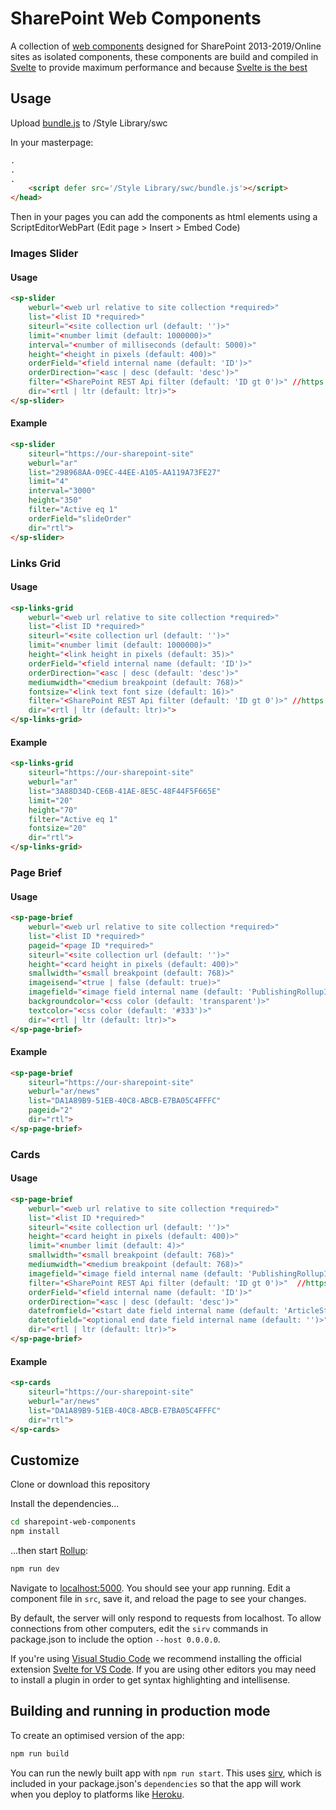 # SharePoint Web Components

A collection of [web components](https://developer.mozilla.org/en-US/docs/Web/Web_Components) designed for SharePoint 2013-2019/Online sites as isolated components, these components are build and compiled in [Svelte](https://svelte.dev/) to provide maximum performance and because [Svelte is the best](https://insights.stackoverflow.com/survey/2021#web-frameworks)

## Usage

Upload [bundle.js](https://raw.githubusercontent.com/AhmadHijawi/sharepoint-web-components/main/public/build/bundle.js) to /Style Library/swc

In your masterpage:

```html
.
.
.
    <script defer src='/Style Library/swc/bundle.js'></script>
</head>
```

Then in your pages you can add the components as html elements using a ScriptEditorWebPart (Edit page > Insert > Embed Code)

### Images Slider

#### Usage

```html
<sp-slider
    weburl="<web url relative to site collection *required>"
    list="<list ID *required>"
    siteurl="<site collection url (default: '')>"
    limit="<number limit (default: 1000000)>"
    interval="<number of milliseconds (default: 5000)>"
    height="<height in pixels (default: 400)>"
    orderField="<field internal name (default: 'ID')>"
    orderDirection="<asc | desc (default: 'desc')>"
    filter="<SharePoint REST Api filter (default: 'ID gt 0')>" //https://docs.microsoft.com/en-us/sharepoint/dev/sp-add-ins/use-odata-query-operations-in-sharepoint-rest-requests
    dir="<rtl | ltr (default: ltr)>">
</sp-slider>
```

#### Example

```html
<sp-slider
    siteurl="https://our-sharepoint-site"
    weburl="ar"
    list="298968AA-09EC-44EE-A105-AA119A73FE27"
    limit="4"
    interval="3000"
    height="350"
    filter="Active eq 1"
    orderField="slideOrder"
    dir="rtl">
</sp-slider>
```

### Links Grid

#### Usage

```html
<sp-links-grid
    weburl="<web url relative to site collection *required>"
    list="<list ID *required>"
    siteurl="<site collection url (default: '')>"
    limit="<number limit (default: 1000000)>"
    height="<link height in pixels (default: 35)>"
    orderField="<field internal name (default: 'ID')>"
    orderDirection="<asc | desc (default: 'desc')>"
    mediumwidth="<medium breakpoint (default: 768)>"
    fontsize="<link text font size (default: 16)>"
    filter="<SharePoint REST Api filter (default: 'ID gt 0')>" //https://docs.microsoft.com/en-us/sharepoint/dev/sp-add-ins/use-odata-query-operations-in-sharepoint-rest-requests
    dir="<rtl | ltr (default: ltr)>">
</sp-links-grid>
```

#### Example

```html
<sp-links-grid
    siteurl="https://our-sharepoint-site"
    weburl="ar"
    list="3A88D34D-CE6B-41AE-8E5C-48F44F5F665E"
    limit="20"
    height="70"
    filter="Active eq 1"
    fontsize="20"
    dir="rtl">
</sp-links-grid>
```

### Page Brief

#### Usage

```html
<sp-page-brief
    weburl="<web url relative to site collection *required>"
    list="<list ID *required>"
    pageid="<page ID *required>"
    siteurl="<site collection url (default: '')>"
    height="<card height in pixels (default: 400)>"
    smallwidth="<small breakpoint (default: 768)>"
    imageisend="<true | false (default: true)>"
    imagefield="<image field internal name (default: 'PublishingRollupImage')>"
    backgroundcolor="<css color (default: 'transparent')>"
    textcolor="<css color (default: '#333')>"
    dir="<rtl | ltr (default: ltr)>">
</sp-page-brief>
```

#### Example

```html
<sp-page-brief
    siteurl="https://our-sharepoint-site"
    weburl="ar/news"
    list="DA1A89B9-51EB-40C8-ABCB-E7BA05C4FFFC"
    pageid="2"
    dir="rtl">
</sp-page-brief>
```

### Cards

#### Usage

```html
<sp-page-brief
    weburl="<web url relative to site collection *required>"
    list="<list ID *required>"
    siteurl="<site collection url (default: '')>"
    height="<card height in pixels (default: 400)>"
    limit="<number limit (default: 4)>"
    smallwidth="<small breakpoint (default: 768)>"
    mediumwidth="<medium breakpoint (default: 768)>"
    imagefield="<image field internal name (default: 'PublishingRollupImage')>"
    filter="<SharePoint REST Api filter (default: 'ID gt 0')>"  //https://docs.microsoft.com/en-us/sharepoint/dev/sp-add-ins/use-odata-query-operations-in-sharepoint-rest-requests
    orderField="<field internal name (default: 'ID')>"
    orderDirection="<asc | desc (default: 'desc')>"
    datefromfield="<start date field internal name (default: 'ArticleStartDate')>"
    datetofield="<optional end date field internal name (default: '')>"
    dir="<rtl | ltr (default: ltr)>">
</sp-page-brief>
```

#### Example

```html
<sp-cards
    siteurl="https://our-sharepoint-site"
    weburl="ar/news"
    list="DA1A89B9-51EB-40C8-ABCB-E7BA05C4FFFC"
    dir="rtl">
</sp-cards>
```


## Customize

Clone or download this repository

Install the dependencies...

```bash
cd sharepoint-web-components
npm install
```

...then start [Rollup](https://rollupjs.org):

```bash
npm run dev
```

Navigate to [localhost:5000](http://localhost:5000). You should see your app running. Edit a component file in `src`, save it, and reload the page to see your changes.

By default, the server will only respond to requests from localhost. To allow connections from other computers, edit the `sirv` commands in package.json to include the option `--host 0.0.0.0`.

If you're using [Visual Studio Code](https://code.visualstudio.com/) we recommend installing the official extension [Svelte for VS Code](https://marketplace.visualstudio.com/items?itemName=svelte.svelte-vscode). If you are using other editors you may need to install a plugin in order to get syntax highlighting and intellisense.

## Building and running in production mode

To create an optimised version of the app:

```bash
npm run build
```

You can run the newly built app with `npm run start`. This uses [sirv](https://github.com/lukeed/sirv), which is included in your package.json's `dependencies` so that the app will work when you deploy to platforms like [Heroku](https://heroku.com).
